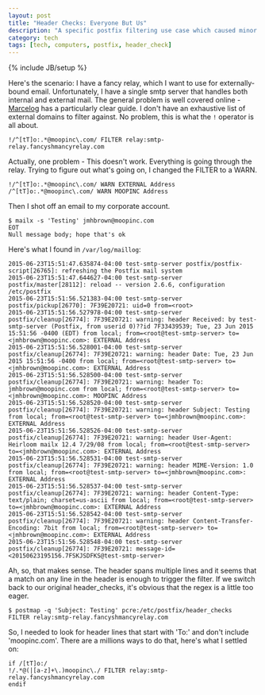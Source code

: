```yaml
---
layout: post
title: "Header Checks: Everyone But Us"
description: "A specific postfix filtering use case which caused minor confusion."
category: tech
tags: [tech, computers, postfix, header_check]
---
```

{% include JB/setup %}

Here's the scenario: I have a fancy relay, which I want to use for externally-bound email. Unfortunately, I have a single smtp server that handles both internal and external mail. The general problem is well covered online - [Marcelog](http://marcelog.github.io/articles/configure_postfix_forward_email_regex_subject_transport_relay.html) has a particularly clear guide. I don't have an exhaustive list of external domains to filter against. No problem, this is what the `!` operator is all about.

```
!/^[tT]o:.*@moopinc\.com/ FILTER relay:smtp-relay.fancyshmancyrelay.com
```

Actually, one problem - This doesn't work. Everything is going through the relay. Trying to figure out what's going on, I changed the FILTER to a WARN.

```
!/^[tT]o:.*@moopinc\.com/ WARN EXTERNAL Address
/^[tT]o:.*@moopinc\.com/ WARN MOOPINC Address
```

Then I shot off an email to my corporate account.
```
$ mailx -s 'Testing' jmhbrown@moopinc.com
EOT
Null message body; hope that's ok
```

Here's what I found in `/var/log/maillog`:
```
2015-06-23T15:51:47.635874-04:00 test-smtp-server postfix/postfix-script[26765]: refreshing the Postfix mail system
2015-06-23T15:51:47.644627-04:00 test-smtp-server postfix/master[28112]: reload -- version 2.6.6, configuration /etc/postfix
2015-06-23T15:51:56.521383-04:00 test-smtp-server postfix/pickup[26770]: 7F39E20721: uid=0 from=<root>
2015-06-23T15:51:56.527978-04:00 test-smtp-server postfix/cleanup[26774]: 7F39E20721: warning: header Received: by test-smtp-server (Postfix, from userid 0)??id 7F33439539; Tue, 23 Jun 2015 15:51:56 -0400 (EDT) from local; from=<root@test-smtp-server> to=<jmhbrown@moopinc.com>: EXTERNAL Address
2015-06-23T15:51:56.528001-04:00 test-smtp-server postfix/cleanup[26774]: 7F39E20721: warning: header Date: Tue, 23 Jun 2015 15:51:56 -0400 from local; from=<root@test-smtp-server> to=<jmhbrown@moopinc.com>: EXTERNAL Address
2015-06-23T15:51:56.528500-04:00 test-smtp-server postfix/cleanup[26774]: 7F39E20721: warning: header To: jmhbrown@moopinc.com from local; from=<root@test-smtp-server> to=<jmhbrown@moopinc.com>: MOOPINC Address
2015-06-23T15:51:56.528520-04:00 test-smtp-server postfix/cleanup[26774]: 7F39E20721: warning: header Subject: Testing from local; from=<root@test-smtp-server> to=<jmhbrown@moopinc.com>: EXTERNAL Address
2015-06-23T15:51:56.528526-04:00 test-smtp-server postfix/cleanup[26774]: 7F39E20721: warning: header User-Agent: Heirloom mailx 12.4 7/29/08 from local; from=<root@test-smtp-server> to=<jmhbrown@moopinc.com>: EXTERNAL Address
2015-06-23T15:51:56.528531-04:00 test-smtp-server postfix/cleanup[26774]: 7F39E20721: warning: header MIME-Version: 1.0 from local; from=<root@test-smtp-server> to=<jmhbrown@moopinc.com>: EXTERNAL Address
2015-06-23T15:51:56.528537-04:00 test-smtp-server postfix/cleanup[26774]: 7F39E20721: warning: header Content-Type: text/plain; charset=us-ascii from local; from=<root@test-smtp-server> to=<jmhbrown@moopinc.com>: EXTERNAL Address
2015-06-23T15:51:56.528542-04:00 test-smtp-server postfix/cleanup[26774]: 7F39E20721: warning: header Content-Transfer-Encoding: 7bit from local; from=<root@test-smtp-server> to=<jmhbrown@moopinc.com>: EXTERNAL Address
2015-06-23T15:51:56.528548-04:00 test-smtp-server postfix/cleanup[26774]: 7F39E20721: message-id=<20150623195156.7FSKJSDFKS@test-smtp-server>
```

Ah, so, that makes sense. The header spans multiple lines and it seems that a match on any line in the header is enough to trigger the filter. If we switch back to our original header_checks, it's obvious that the regex is a little too eager. 
```
$ postmap -q 'Subject: Testing' pcre:/etc/postfix/header_checks
FILTER relay:smtp-relay.fancyshmancyrelay.com
```

So, I needed to look for header lines that start with 'To:' and don't include 'moopinc.com'. There are a millions ways to do that, here's what I settled on:

```
if /[tT]o:/
!/.*@(|[a-z]+\.)moopinc\./ FILTER relay:smtp-relay.fancyshmancyrelay.com
endif
```
